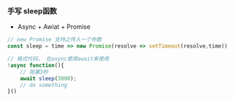 ### 手写 sleep函数
- Async + Awiat + Promise
```js
// new Promise 支持之传入一个参数
const sleep = time => new Promise(resolve => setTimeout(resolve,time))

// 格式代码， 在async使用await来使用
!async function(){ 
    // 阻塞3秒
    await sleep(3000);
    // do something
}()
```